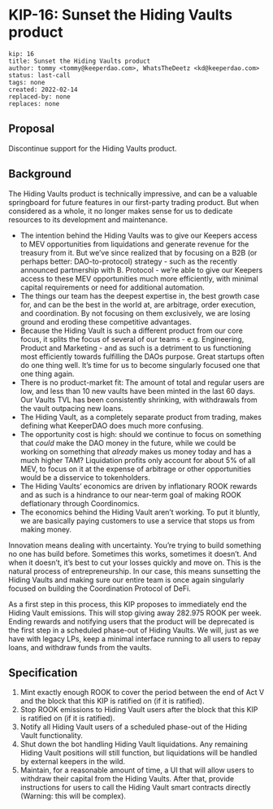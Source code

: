 # KIP-16: Sunset the Hiding Vaults product

```
kip: 16
title: Sunset the Hiding Vaults product
author: tommy <tommy@keeperdao.com>, WhatsTheDeetz <kd@keeperdao.com>
status: last-call
tags: none
created: 2022-02-14
replaced-by: none
replaces: none
```

## Proposal

Discontinue support for the Hiding Vaults product.

## Background

The Hiding Vaults product is technically impressive, and can be a valuable springboard for future features in our first-party trading product. But when considered as a whole, it no longer makes sense for us to dedicate resources to its development and maintenance.

- The intention behind the Hiding Vaults was to give our Keepers access to MEV opportunities from liquidations and generate revenue for the treasury from it. But we’ve since realized that by focusing on a B2B (or perhaps better: DAO-to-protocol) strategy - such as the recently announced partnership with B. Protocol - we’re able to give our Keepers access to these MEV opportunities much more efficiently, with minimal capital requirements or need for additional automation.
- The things our team has the deepest expertise in, the best growth case for, and can be the best in the world at, are arbitrage, order execution, and coordination. By not focusing on them exclusively, we are losing ground and eroding these competitive advantages.
- Because the Hiding Vault is such a different product from our core focus, it splits the focus of several of our teams - e.g. Engineering, Product and Marketing - and as such is a detriment to us functioning most efficiently towards fulfilling the DAOs purpose. Great startups often do one thing well. It’s time for us to become singularly focused one that one thing again.
- There is no product-market fit: The amount of total and regular users are low, and less than 10 new vaults have been minted in the last 60 days. Our Vaults TVL has been consistently shrinking, with withdrawals from the vault outpacing new loans.
- The Hiding Vault, as a completely separate product from trading, makes defining what KeeperDAO does much more confusing.
- The opportunity cost is high: should we continue to focus on something that *could* make the DAO money in the future, while we could be working on something that *already* makes us money today and has a much higher TAM? Liquidation profits only account for about 5% of all MEV, to focus on it at the expense of arbitrage or other opportunities would be a disservice to tokenholders.
- The Hiding Vaults’ economics are driven by inflationary ROOK rewards and as such is a hindrance to our near-term goal of making ROOK deflationary through Coordinomics.
- The economics behind the Hiding Vault aren’t working. To put it bluntly, we are basically paying customers to use a service that stops us from making money.

Innovation means dealing with uncertainty. You’re trying to build something no one has build before. Sometimes this works, sometimes it doesn’t. And when it doesn’t, it’s best to cut your losses quickly and move on. This is the natural process of entrepreneurship. In our case, this means sunsetting the Hiding Vaults and making sure our entire team is once again singularly focused on building the Coordination Protocol of DeFi.

As a first step in this process, this KIP proposes to immediately end the Hiding Vault emissions. This will stop giving away 282.975 ROOK per week. Ending rewards and notifying users that the product will be deprecated is the first step in a scheduled phase-out of Hiding Vaults. We will, just as we have with legacy LPs, keep a minimal interface running to all users to repay loans, and withdraw funds from the vaults.

## Specification
1. Mint exactly enough ROOK to cover the period between the end of Act V and the block that this KIP is ratified on (if it is ratified).
2. Stop ROOK emissions to Hiding Vault users after the block that this KIP is ratified on (if it is ratified).
3. Notify all Hiding Vault users of a scheduled phase-out of the Hiding Vault functionality.
4. Shut down the bot handling Hiding Vault liquidations. Any remaining Hiding Vault positions will still function, but liquidations will be handled by external keepers in the wild.
5. Maintain, for a reasonable amount of time, a UI that will allow users to withdraw their capital from the Hiding Vaults. After that, provide instructions for users to call the Hiding Vault smart contracts directly (Warning: this will be complex).
